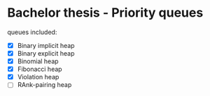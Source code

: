 # Bachelor thesis - Priority queues

queues included:
- [X] Binary implicit heap
- [X] Binary explicit heap
- [X] Binomial heap
- [X] Fibonacci heap
- [X] Violation heap
- [ ] RAnk-pairing heap
